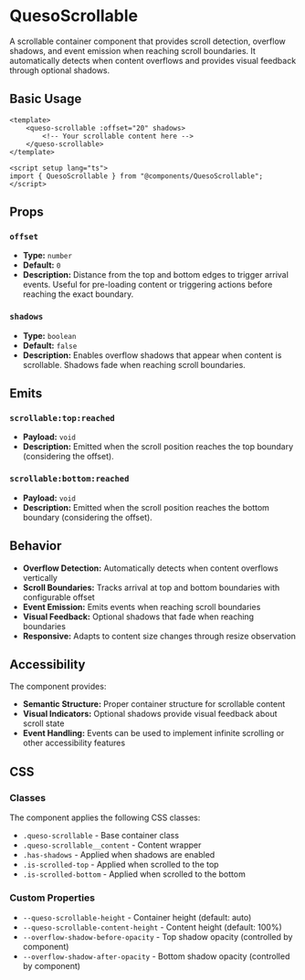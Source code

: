 # QuesoScrollable

A scrollable container component that provides scroll detection, overflow shadows, and event emission when reaching scroll boundaries. It automatically detects when content overflows and provides visual feedback through optional shadows.

## Basic Usage

```vue
<template>
    <queso-scrollable :offset="20" shadows>
        <!-- Your scrollable content here -->
    </queso-scrollable>
</template>

<script setup lang="ts">
import { QuesoScrollable } from "@components/QuesoScrollable";
</script>
```

## Props

### `offset`

-   **Type:** `number`
-   **Default:** `0`
-   **Description:** Distance from the top and bottom edges to trigger arrival events. Useful for pre-loading content or triggering actions before reaching the exact boundary.

### `shadows`

-   **Type:** `boolean`
-   **Default:** `false`
-   **Description:** Enables overflow shadows that appear when content is scrollable. Shadows fade when reaching scroll boundaries.

## Emits

### `scrollable:top:reached`

-   **Payload:** `void`
-   **Description:** Emitted when the scroll position reaches the top boundary (considering the offset).

### `scrollable:bottom:reached`

-   **Payload:** `void`
-   **Description:** Emitted when the scroll position reaches the bottom boundary (considering the offset).

## Behavior

-   **Overflow Detection:** Automatically detects when content overflows vertically
-   **Scroll Boundaries:** Tracks arrival at top and bottom boundaries with configurable offset
-   **Event Emission:** Emits events when reaching scroll boundaries
-   **Visual Feedback:** Optional shadows that fade when reaching boundaries
-   **Responsive:** Adapts to content size changes through resize observation

## Accessibility

The component provides:

-   **Semantic Structure:** Proper container structure for scrollable content
-   **Visual Indicators:** Optional shadows provide visual feedback about scroll state
-   **Event Handling:** Events can be used to implement infinite scrolling or other accessibility features

## CSS

### Classes

The component applies the following CSS classes:

-   `.queso-scrollable` - Base container class
-   `.queso-scrollable__content` - Content wrapper
-   `.has-shadows` - Applied when shadows are enabled
-   `.is-scrolled-top` - Applied when scrolled to the top
-   `.is-scrolled-bottom` - Applied when scrolled to the bottom

### Custom Properties

-   `--queso-scrollable-height` - Container height (default: auto)
-   `--queso-scrollable-content-height` - Content height (default: 100%)
-   `--overflow-shadow-before-opacity` - Top shadow opacity (controlled by component)
-   `--overflow-shadow-after-opacity` - Bottom shadow opacity (controlled by component)
